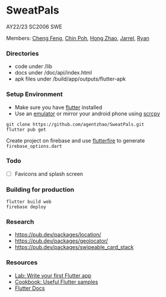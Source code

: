 # SweatPals

AY22/23 SC2006 SWE

Members: [Cheng Feng](https://github.com/iLowLife), [Chin Poh](https://github.com/LCP2022), [Hong Zhao](https://github.com/agentzhao), [Jarrel](https://github.com/JarrelNT), [Ryan](https://github.com/rphoen)

### Directories

- code under /lib
- docs under /doc/api/index.html
- apk files under /build/app/outputs/flutter-apk

### Setup Environment

- Make sure you have [flutter](https://docs.flutter.dev/get-started/install) installed
- Use an [emulator](https://developer.android.com/studio/index.html#command-tools) or mirror your android phone using [scrcpy](https://github.com/Genymobile/scrcpy)

```
git clone https://github.com/agentzhao/SweatPals.git
flutter pub get
```

Create project on firebase and use [flutterfire](https://firebase.flutter.dev/docs/cli/) to generate `firebase_options.dart`

### Todo

- [ ] Favicons and splash screen

### Building for production

```
flutter build web
firebase deploy
```

### Research

- https://pub.dev/packages/location/
- https://pub.dev/packages/geolocator/
- https://pub.dev/packages/swipeable_card_stack

### Resources

- [Lab: Write your first Flutter app](https://docs.flutter.dev/get-started/codelab)
- [Cookbook: Useful Flutter samples](https://docs.flutter.dev/cookbook)
- [Flutter Docs](https://docs.flutter.dev/)
